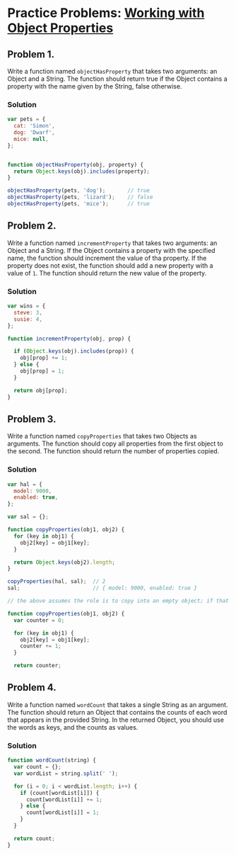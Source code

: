 # Practice Problems: [Working with Object Properties](https://launchschool.com/lessons/0539330a/assignments/b95a1315)


## Problem 1.
Write a function named `objectHasProperty` that takes two arguments: an Object and a String. The function should return true if the Object contains a property with the name given by the String, false otherwise.

### Solution

```javascript
var pets = {
  cat: 'Simon',
  dog: 'Dwarf',
  mice: null,
};


function objectHasProperty(obj, property) {
  return Object.keys(obj).includes(property);
}

objectHasProperty(pets, 'dog');       // true
objectHasProperty(pets, 'lizard');    // false
objectHasProperty(pets, 'mice');      // true
```

## Problem 2.

Write a function named `incrementProperty` that takes two arguments: an Object and a String. If the Object contains a property with the specified name, the function should increment the value of tha property. If the property does not exist, the function should add a new property with a value of `1`. The function should return the new value of the property.

### Solution

```javascript
var wins = {
  steve: 3,
  susie: 4,
};

function incrementProperty(obj, prop) {

  if (Object.keys(obj).includes(prop)) {
    obj[prop] += 1;
  } else {
    obj[prop] = 1;
  }

  return obj[prop];
}
```
## Problem 3.
Write a function named `copyProperties` that takes two Objects as arguments. The function should copy all properties from the first object to the second. The function should return the number of properties copied.

### Solution

```javascript
var hal = {
  model: 9000,
  enabled: true,
};

var sal = {};

function copyProperties(obj1, obj2) {
  for (key in obj1) {
    obj2[key] = obj1[key];
  }

  return Object.keys(obj2).length;
}

copyProperties(hal, sal);  // 2
sal;                       // { model: 9000, enabled: true }

// the above assumes the role is to copy into an empty object; if that is not the case, the following implementation uses a counter to return the number of newly copied properties

function copyProperties(obj1, obj2) {
  var counter = 0;

  for (key in obj1) {
    obj2[key] = obj1[key];
    counter += 1;
  }

  return counter;
```

## Problem 4.
Write a function named `wordCount` that takes a single String as an argument. The function should return an Object that contains the counts of each word that appears in the provided String. In the returned Object, you should use the words as keys, and the counts as values.

### Solution

```javascript
function wordCount(string) {
  var count = {};
  var wordList = string.split(' ');

  for (i = 0; i < wordList.length; i++) {
    if (count[wordList[i]]) {
      count[wordList[i]] += 1;
    } else {
      count[wordList[i]] = 1;
    }
  }

  return count;
}
